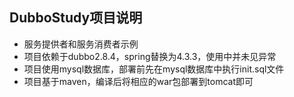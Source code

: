 ## DubboStudy项目说明
* 服务提供者和服务消费者示例
* 项目依赖于dubbo2.8.4，spring替换为4.3.3，使用中并未见异常
* 项目使用mysql数据库，部署前先在mysql数据库中执行init.sql文件
* 项目基于maven，编译后将相应的war包部署到tomcat即可

